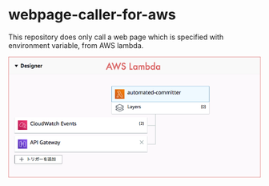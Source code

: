 webpage-caller-for-aws
===

This repository does only call a web page which is specified with environment variable, from AWS lambda.

![](media/media.png)
